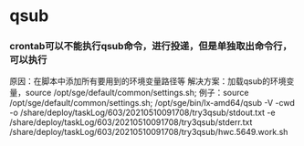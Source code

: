 # qsub

### crontab可以不能执行qsub命令，进行投递，但是单独取出命令行，可以执行
原因：在脚本中添加所有要用到的环境变量路径等
解决方案：加载qsub的环境变量，source /opt/sge/default/common/settings.sh;
例子：source /opt/sge/default/common/settings.sh; /opt/sge/bin/lx-amd64/qsub -V -cwd -o /share/deploy/taskLog/603/20210510091708/try3qsub/stdout.txt -e /share/deploy/taskLog/603/20210510091708/try3qsub/stderr.txt /share/deploy/taskLog/603/20210510091708/try3qsub/hwc.5649.work.sh